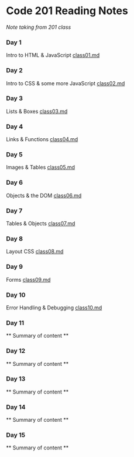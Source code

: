 # Code 201 Reading Notes
*Note taking from 201 class*



### Day 1
Intro to HTML & JavaScript
[class01.md](./class01.md)

### Day 2
Intro to CSS & some more JavaScript
[class02.md](./class02.md)


### Day 3
Lists & Boxes
[class03.md](./class03.md)


### Day 4
Links & Functions
[class04.md](./class04.md)


### Day 5
Images & Tables
[class05.md](./class05.md)


### Day 6
Objects & the DOM
[class06.md](./class06.md)


### Day 7
Tables & Objects
[class07.md](./class07.md)


### Day 8
Layout CSS
[class08.md](./class08.md)


### Day 9
Forms
[class09.md](./class09.md)


### Day 10
Error Handling & Debugging
[class10.md](./class10.md)


### Day 11
** Summary of content **



### Day 12
** Summary of content **



### Day 13
** Summary of content **



### Day 14
** Summary of content **



### Day 15
** Summary of content **



